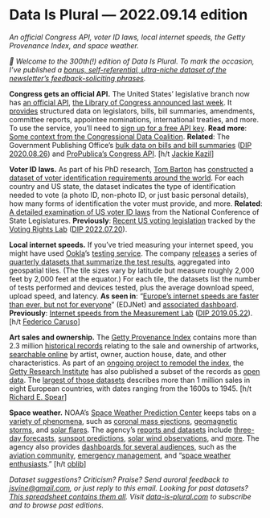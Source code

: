 Data Is Plural — 2022.09.14 edition
===================================

*An official Congress API, voter ID laws, local internet speeds, the Getty Provenance Index, and space weather.*

*👋 Welcome to the 300th(!) edition of Data Is Plural. To mark the occasion, I’ve published a [bonus, self-referential, ultra-niche dataset of the newsletter’s feedback-soliciting phrases](https://github.com/data-is-plural/feedback-phrases).*


__Congress gets an official API.__ The United States’ legislative branch now has [an official API](https://api.congress.gov/), [the Library of Congress announced last week](https://blogs.loc.gov/law/2022/09/introducing-the-congress-gov-api/). It [provides](https://github.com/LibraryOfCongress/api.congress.gov/) structured data on legislators, bills, bill summaries, amendments, committee reports, appointee nominations, international treaties, and more. To use the service, you’ll need to [sign up for a free API key](https://api.congress.gov/sign-up/). __Read more__: [Some context from the Congressional Data Coalition](https://congressionaldata.org/library-of-congress-launches-congress-gov-api/). __Related__: The Government Publishing Office’s [bulk data on bills and bill summaries](https://www.govinfo.gov/bulkdata) ([DIP 2020.08.26](https://www.data-is-plural.com/archive/2020-08-26-edition/)) and [ProPublica’s Congress API](https://projects.propublica.org/api-docs/congress-api/). [h/t [Jackie Kazil](https://www.linkedin.com/in/jackiekazil/)]


__Voter ID laws.__ As part of his PhD research, [Tom Barton](https://pure.royalholloway.ac.uk/portal/en/persons/thomas-barton\(8a862a25-f335-4c52-9986-6c094b613b55\).html) has [constructed](https://www.tandfonline.com/doi/full/10.1080/00344893.2022.2113117) a [dataset of voter identification requirements around the world](https://dataverse.harvard.edu/dataset.xhtml?persistentId=doi:10.7910/DVN/RU2F9A). For each country and US state, the dataset indicates the type of identification needed to vote (a photo ID, non-photo ID, or just basic personal details), how many forms of identification the voter must provide, and more. __Related__: [A detailed examination of US voter ID laws](https://www.ncsl.org/research/elections-and-campaigns/voter-id.aspx) from the National Conference of State Legislatures. __Previously__: [Recent US voting legislation](https://tracker.votingrightslab.org/pending/search) tracked by the [Voting Rights Lab](https://votingrightslab.org/) ([DIP 2022.07.20](https://www.data-is-plural.com/archive/2022-07-20-edition/)).


__Local internet speeds.__ If you’ve tried measuring your internet speed, you might have used [Ookla](https://www.ookla.com/)’s [testing service](https://www.speedtest.net/). The company [releases](https://www.ookla.com/ookla-for-good/open-data) a series of [quarterly datasets that summarize the test results](https://github.com/teamookla/ookla-open-data), aggregated into geospatial tiles. (The tile sizes vary by latitude but measure roughly 2,000 feet by 2,000 feet at the equator.) For each tile, the datasets list the number of tests performed and devices tested, plus the average download speed, upload speed, and latency. __As seen in__: “[Europe’s internet speeds are faster than ever, but not for everyone](https://www.europeandatajournalism.eu/eng/News/Data-news/Europe-s-internet-speeds-are-faster-than-ever-but-not-for-everyone)” (EDJNet) and [associated dashboard](https://datavis.europeandatajournalism.eu/obct/connectivity/). __Previously__: [Internet speeds from the Measurement Lab](https://www.measurementlab.net/data/) ([DIP 2019.05.22](https://www.data-is-plural.com/archive/2019-05-22-edition/)). [h/t [Federico Caruso](https://twitter.com/_federicocaruso)]


__Art sales and ownership.__ The [Getty Provenance Index](https://www.getty.edu/research/tools/provenance/) contains more than 2.3 million [historical records](https://www.getty.edu/research/tools/provenance/charts.html) relating to the sale and ownership of artworks, [searchable online](https://piprod.getty.edu/starweb/pi/servlet.starweb?path=pi/pi.web) by artist, owner, auction house, date, and other characteristics. As part of an [ongoing project to remodel the index](https://www.getty.edu/research/tools/provenance/provenance_remodel/index.html), the [Getty Research Institute](https://www.getty.edu/research/) has also published a subset of the records as [open data](https://github.com/thegetty/provenance-index-csv). The [largest of those datasets](https://github.com/thegetty/provenance-index-csv/tree/main/sales_catalogs) describes more than 1 million sales in eight European countries, with dates ranging from the 1600s to 1945. [h/t [Richard E. Spear](https://www.degruyter.com/document/doi/10.1515/9780271079462-008/html)]


__Space weather.__ NOAA’s [Space Weather Prediction Center](https://www.spaceweather.gov/) keeps tabs on a [variety of phenomena](https://www.spaceweather.gov/phenomena), such as [coronal mass ejections](https://www.spaceweather.gov/phenomena/coronal-mass-ejections), [geomagnetic storms](https://www.spaceweather.gov/phenomena/geomagnetic-storms), and [solar flares](https://www.spaceweather.gov/phenomena/solar-flares-radio-blackouts). The agency’s [reports and datasets](https://www.spaceweather.gov/products-and-data) include [three-day forecasts](https://www.spaceweather.gov/products/3-day-forecast), [sunspot predictions](https://www.spaceweather.gov/products/predicted-sunspot-number-and-radio-flux), [solar wind observations](https://www.spaceweather.gov/products/real-time-solar-wind), and [more](https://www.spaceweather.gov/content/data-access). The agency also provides [dashboards for several audiences](https://www.spaceweather.gov/dashboards), such as the [aviation community](https://www.spaceweather.gov/communities/aviation-community-dashboard), [emergency management](https://www.spaceweather.gov/communities/emergency-management), and “[space weather enthusiasts](https://www.spaceweather.gov/communities/space-weather-enthusiasts-dashboard).” [h/t [oblib](https://news.ycombinator.com/item?id=32707051)]


*Dataset suggestions? Criticism? Praise? Send auroral feedback to jsvine@gmail.com, or just reply to this email. Looking for past datasets? [This spreadsheet contains them all](https://docs.google.com/spreadsheets/d/1wZhPLMCHKJvwOkP4juclhjFgqIY8fQFMemwKL2c64vk/edit#gid=0). Visit [data-is-plural.com](https://www.data-is-plural.com) to subscribe and to browse past editions.*
